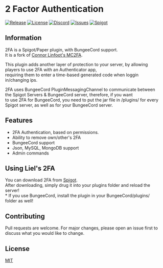 # 2 Factor Authentication

[![Release](https://img.shields.io/badge/Latest%20Release-v1.5.0-%232e9aff?style=flat)](https://github.com/LielAmar/2FA/releases/latest)
[![License](https://img.shields.io/badge/License-MIT-%23ff7057?style=flat)](https://github.com/LielAmar/2FA/blob/master/LICENSE)
[![Discord](https://img.shields.io/discord/416652224505184276?color=%235865F2&label=Join%20Our%20Discord)](https://discord.gg/NzgBrqR)
[![Issues](https://img.shields.io/github/issues-raw/LielAmar/2FA?logo=github&logoColor=white)](https://github.com/LielAmar/2FA/issues)
[![Spigot](https://img.shields.io/badge/dynamic/json?color=yellow&label=Check%20it%20on%20Spigot&query=downloads&suffix=%20Downloads&url=https%3A%2F%2Fapi.spiget.org%2Fv2%2Fresources%2F85594)](https://www.spigotmc.org/resources/85594/)

## Information
2FA is a Spigot/Paper plugin, with BungeeCord support.
<br>It is a fork of [Connor Linfoot's MC2FA](https://github.com/ConnorLinfoot/MC2FA).

This plugin adds another layer of protection to your server, by allowing players to use 2FA with an Authenticator app,
<br>requiring them to enter a time-based generated code when loggin in/changing ips.

2FA uses BungeeCord PluginMessagingChannel to communicate between the Spigot Servers & BungeeCord server, therefore, if you want
<br>to use 2FA for BungeeCord, you need to put the jar file in /plugins/ for every Spigot server, as well as for your BungeeCord server.

## Features
* 2FA Authentication, based on permissions.
* Ability to remove own/other's 2FA
* BungeeCord support
* Json, MySQL, MongoDB support
* Admin commands

## Using Liel's 2FA
You can download 2FA from [Spigot](https://www.spigotmc.org/resources/2-factor-authentication-bungeecord-json-mysql-mongodb.85594/).
<br>After downloading, simply drug it into your plugins folder and reload the server!
<br>* If you use BungeeCord, install the plugin in your BungeeCord/plugins/ folder as well!

## Contributing
Pull requests are welcome. For major changes, please open an issue first to discuss what you would like to change.

## License
[MIT](https://choosealicense.com/licenses/mit/)
